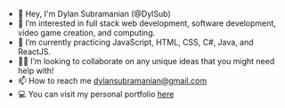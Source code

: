 - 👋 Hey, I'm Dylan Subramanian (@DylSub) 
- 👀 I’m interested in full stack web development, software development, video game creation, and computing.
- 🌱 I’m currently practicing JavaScript, HTML, CSS, C#, Java, and ReactJS.
- 👷‍♂️ I’m looking to collaborate on any unique ideas that you might need help with!
- 📫 How to reach me dylansubramanian@gmail.com
- 💻 You can visit my personal portfolio <a href="https://dylsub.github.io">here</a>

<!---
dylsub/dylsub is a ✨ special ✨ repository because its `README.md` (this file) appears on your GitHub profile.
You can click the Preview link to take a look at your changes.
--->
